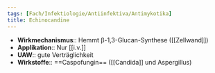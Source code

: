 ```yaml
---
tags: [Fach/Infektiologie/Antiinfektiva/Antimykotika]
title: Echinocandine
---
```

- **Wirkmechanismus**:: Hemmt β-1,3-Glucan-Synthese ([[Zellwand]])
- **Applikation**:: Nur [[i.v.]]
- **UAW**:: gute Verträglichkeit
- **Wirkstoffe**:: ==Caspofungin== ([[Candida]] und Aspergillus)